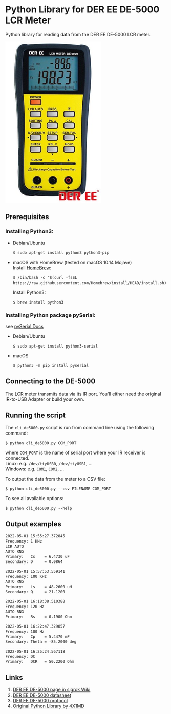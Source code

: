 # Python Library for DER EE DE-5000 LCR Meter

Python library for reading data from the DER EE DE-5000 LCR meter.

![DE-5000](images/de-5000-small.jpg)


## Prerequisites

### Installing Python3:

- Debian/Ubuntu

	```
	$ sudo apt-get install python3 python3-pip
	```
- macOS with HomeBrew (tested on macOS 10.14 Mojave)  
	Install [HomeBrew](https://brew.sh/index_de):

	```
	$ /bin/bash -c "$(curl -fsSL https://raw.githubusercontent.com/Homebrew/install/HEAD/install.sh)"
	```

	Install Python3:

	```
	$ brew install python3
	```

### Installing Python package pySerial:

see [pySerial Docs](https://pyserial.readthedocs.io/en/latest/pyserial.html#installation)

- Debian/Ubuntu

	```
	$ sudo apt-get install python3-serial
	```
- macOS

	```
	$ python3 -m pip install pyserial
	```


## Connecting to the DE-5000

The LCR meter transmits data via its IR port. You'll either need the original IR-to-USB Adapter or build your own.


## Running the script

The ```cli_de5000.py``` script is run from command line using the following command:

```
$ python cli_de5000.py COM_PORT
```

where ```COM_PORT``` is the name of serial port where your IR receiver is connected.  
Linux: e.g. ```/dev/ttyUSB0```, ```/dev/ttyUSB1```, ...  
Windows: e.g. ```COM1```, ```COM2```, ...  

To output the data from the meter to a CSV file:

```
$ python cli_de5000.py --csv FILENAME COM_PORT
```

To see all available options:

```
$ python cli_de5000.py --help
```


## Output examples

```
2022-05-01 15:55:27.372845
Frequency: 1 KHz
LCR AUTO
AUTO RNG
Primary:   Cs    = 6.4730 uF
Secondary: D     = 0.0864 
```

```
2022-05-01 15:57:53.559141
Frequency: 100 KHz
AUTO RNG
Primary:   Ls    = 48.2600 uH
Secondary: Q     = 21.1200 
```

```
2022-05-01 16:18:38.510388
Frequency: 120 Hz
AUTO RNG
Primary:   Rs    = 0.1900 Ohm
```

```
2022-05-01 16:22:47.329857
Frequency: 100 Hz
Primary:   Cp    = 5.4470 mF
Secondary: Theta = -85.2000 deg
```

```
2022-05-01 16:25:24.567118
Frequency: DC
Primary:   DCR   = 50.2200 Ohm
```


## Links

1. [DER EE DE-5000 page in sigrok Wiki](https://sigrok.org/wiki/DER_EE_DE-5000)
2. [DER EE DE-5000 datasheet](http://www.ietlabs.com/pdf/Datasheets/DE_5000.pdf)
3. [DER EE DE-5000 protocol](protocol.md)
4. [Original Python Library by 4X1MD](https://github.com/4x1md/de5000_lcr_py)
